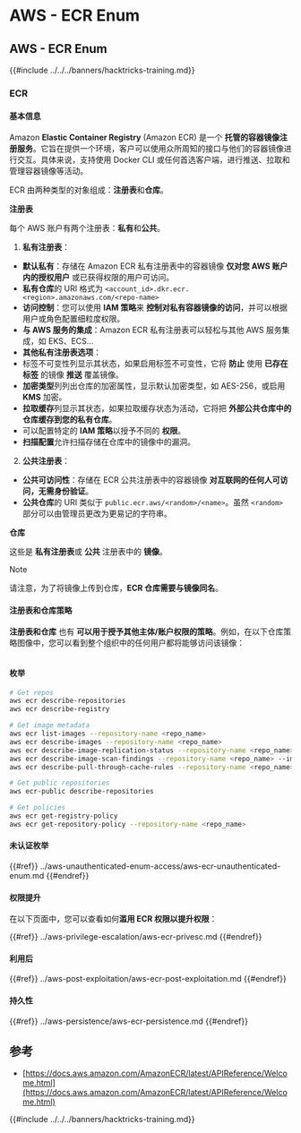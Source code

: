 # AWS - ECR Enum

## AWS - ECR Enum

{{#include ../../../banners/hacktricks-training.md}}

### ECR

#### 基本信息

Amazon **Elastic Container Registry** (Amazon ECR) 是一个 **托管的容器镜像注册服务**。它旨在提供一个环境，客户可以使用众所周知的接口与他们的容器镜像进行交互。具体来说，支持使用 Docker CLI 或任何首选客户端，进行推送、拉取和管理容器镜像等活动。

ECR 由两种类型的对象组成：**注册表**和**仓库**。

**注册表**

每个 AWS 账户有两个注册表：**私有**和**公共**。

1. **私有注册表**：

- **默认私有**：存储在 Amazon ECR 私有注册表中的容器镜像 **仅对您 AWS 账户内的授权用户** 或已获得权限的用户可访问。
- **私有仓库**的 URI 格式为 `<account_id>.dkr.ecr.<region>.amazonaws.com/<repo-name>`
- **访问控制**：您可以使用 **IAM 策略**来 **控制对私有容器镜像的访问**，并可以根据用户或角色配置细粒度权限。
- **与 AWS 服务的集成**：Amazon ECR 私有注册表可以轻松与其他 AWS 服务集成，如 EKS、ECS...
- **其他私有注册表选项**：
- 标签不可变性列显示其状态，如果启用标签不可变性，它将 **防止** 使用 **已存在标签** 的镜像 **推送** 覆盖镜像。
- **加密类型**列列出仓库的加密属性，显示默认加密类型，如 AES-256，或启用 **KMS** 加密。
- **拉取缓存**列显示其状态，如果拉取缓存状态为活动，它将把 **外部公共仓库中的仓库缓存到您的私有仓库**。
- 可以配置特定的 **IAM 策略**以授予不同的 **权限**。
- **扫描配置**允许扫描存储在仓库中的镜像中的漏洞。

2. **公共注册表**：

- **公共可访问性**：存储在 ECR 公共注册表中的容器镜像 **对互联网的任何人可访问，无需身份验证**。
- **公共仓库**的 URI 类似于 `public.ecr.aws/<random>/<name>`。虽然 `<random>` 部分可以由管理员更改为更易记的字符串。

**仓库**

这些是 **私有注册表**或 **公共** 注册表中的 **镜像**。

> [!NOTE]
> 请注意，为了将镜像上传到仓库，**ECR 仓库需要与镜像同名**。

#### 注册表和仓库策略

**注册表和仓库** 也有 **可以用于授予其他主体/账户权限的策略**。例如，在以下仓库策略图像中，您可以看到整个组织中的任何用户都将能够访问该镜像：

<figure><img src="../../../images/image (280).png" alt=""><figcaption></figcaption></figure>

#### 枚举
```bash
# Get repos
aws ecr describe-repositories
aws ecr describe-registry

# Get image metadata
aws ecr list-images --repository-name <repo_name>
aws ecr describe-images --repository-name <repo_name>
aws ecr describe-image-replication-status --repository-name <repo_name> --image-id <image_id>
aws ecr describe-image-scan-findings --repository-name <repo_name> --image-id <image_id>
aws ecr describe-pull-through-cache-rules --repository-name <repo_name> --image-id <image_id>

# Get public repositories
aws ecr-public describe-repositories

# Get policies
aws ecr get-registry-policy
aws ecr get-repository-policy --repository-name <repo_name>
```
#### 未认证枚举

{{#ref}}
../aws-unauthenticated-enum-access/aws-ecr-unauthenticated-enum.md
{{#endref}}

#### 权限提升

在以下页面中，您可以查看如何**滥用 ECR 权限以提升权限**：

{{#ref}}
../aws-privilege-escalation/aws-ecr-privesc.md
{{#endref}}

#### 利用后

{{#ref}}
../aws-post-exploitation/aws-ecr-post-exploitation.md
{{#endref}}

#### 持久性

{{#ref}}
../aws-persistence/aws-ecr-persistence.md
{{#endref}}

## 参考

- [https://docs.aws.amazon.com/AmazonECR/latest/APIReference/Welcome.html](https://docs.aws.amazon.com/AmazonECR/latest/APIReference/Welcome.html)

{{#include ../../../banners/hacktricks-training.md}}
